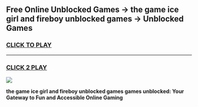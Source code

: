 
## Free Online Unblocked Games → the game ice girl and fireboy unblocked games → Unblocked Games
<h3>
<a href="https://premium.freeplayer.one?title=the_game_ice_girl_and_fireboy_unblocked_games&ref=21F">CLICK TO PLAY</a></h3>
<hr>

<h3>
<a href="https://premium.freeplayer.one?title=the_game_ice_girl_and_fireboy_unblocked_games&ref=21F">CLICK 2 PLAY</a>
  
</h3>

<a href="https://premium.freeplayer.one?title=the_game_ice_girl_and_fireboy_unblocked_games&ref=21F/"><img src="https://clearcache.store/games.png"></a>


**the game ice girl and fireboy unblocked games games unblocked: Your Gateway to Fun and Accessible Online Gaming**
